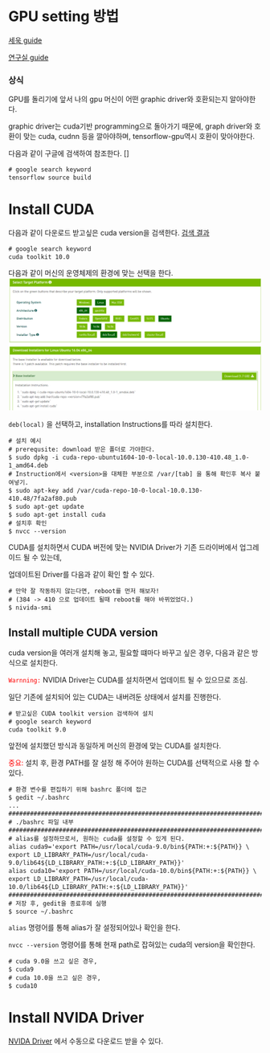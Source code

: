 # GPU setting 방법 
[세욱 guide](https://docs.google.com/document/d/1vLYF9af7_VTs4RBzEhbzpAEofuTNHjTgIF5yIIiqyZY/edit#)

[연구실 guide](http://kdd.snu.ac.kr/wiki/index.php/GUIDE:GPU)



### 상식

GPU를 돌리기에 앞서 나의 gpu 머신이 어떤 graphic driver와 호환되는지 알아야한다. 

graphic driver는 cuda기반 programming으로 돌아가기 때문에, graph driver와 호환이 맞는 cuda, cudnn 등을 깔아야하며, tensorflow-gpu역시 호환이 맞아야한다.

다음과 같이 구글에 검색하여 참조한다. []

```shell
# google search keyword 
tensorflow source build
```



# Install CUDA 

다음과 같이 다운로드 받고싶은 cuda version을 검색한다. [검색 결과](https://developer.nvidia.com/cuda-10.0-download-archive)

```shell
# google search keyword
cuda toolkit 10.0
```
다음과 같이  머신의 운영체제의 환경에 맞는 선택을 한다.
<img src='images/cuda_install.PNG'/>

`deb(local)` 을 선택하고,  installation Instructions를 따라 설치한다. 

```shell
# 설치 예시 
# prerequsite: download 받은 폴더로 가야한다.
$ sudo dpkg -i cuda-repo-ubuntu1604-10-0-local-10.0.130-410.48_1.0-1_amd64.deb
# Instruction에서 <version>을 대체한 부분으로 /var/[tab] 을 통해 확인후 복사 붙여넣기.
$ sudo apt-key add /var/cuda-repo-10-0-local-10.0.130-410.48/7fa2af80.pub
$ sudo apt-get update
$ sudo apt-get install cuda
# 설치후 확인
$ nvcc --version 
```

CUDA를 설치하면서 CUDA 버전에 맞는 NVIDIA Driver가 기존 드라이버에서 업그레이드 될 수 있는데,  

업데이트된 Driver를 다음과 같이 확인 할 수 있다.

```shell
# 만약 잘 작동하지 않는다면, reboot를 먼저 해보자!
# (384 -> 410 으로 업데이트 될때 reboot를 해야 바뀌었었다.)
$ nivida-smi
```



## Install multiple CUDA version

cuda version을 여러개 설치해 놓고,  필요할 떄마다 바꾸고 싶은 경우, 다음과 같은 방식으로 설치한다.

<font color=red>`Warnning:` </font> NVIDIA Driver는 CUDA를 설치하면서 업데이트 될 수 있으므로 조심. 

일단 기존에 설치되어 있는 CUDA는 내버려둔 상태에서 설치를 진행한다.

```shell
# 받고싶은 CUDA toolkit version 검색하여 설치
# google search keyword
cuda toolkit 9.0
```

앞전에 설치했던 방식과 동일하게 머신의 환경에 맞는 CUDA를 설치한다.

<font color=red> 중요:</font> 설치 후,  환경 PATH를 잘 설정 해 주어야 원하는 CUDA를 선택적으로 사용 할 수 있다.

```shell
# 환경 변수를 편집하기 위해 bashrc 폴더에 접근
$ gedit ~/.bashrc
...
######################################################################################
# ./bashrc 파일 내부
######################################################################################
# alias를 설정하므로서, 원하는 cuda를 설정할 수 있게 된다.
alias cuda9='export PATH=/usr/local/cuda-9.0/bin${PATH:+:${PATH}} \
export LD_LIBRARY_PATH=/usr/local/cuda-9.0/lib64${LD_LIBRARY_PATH:+:${LD_LIBRARY_PATH}}'
alias cuda10='export PATH=/usr/local/cuda-10.0/bin${PATH:+:${PATH}} \
export LD_LIBRARY_PATH=/usr/local/cuda-10.0/lib64${LD_LIBRARY_PATH:+:${LD_LIBRARY_PATH}}'
######################################################################################
# 저장 후, gedit을 종료후에 실행
$ source ~/.bashrc
```

`alias` 명령어를 통해 alias가 잘 설정되어있나 확인을 한다.

`nvcc --version` 명령어를 통해 현재 path로 잡혀있는 cuda의 version을 확인한다. 

```shell
# cuda 9.0을 쓰고 싶은 경우, 
$ cuda9
# cuda 10.0을 쓰고 싶은 경우, 
$ cuda10
```





# Install NVIDA Driver

[NVIDA Driver](https://www.nvidia.com/Download/index.aspx) 에서 수동으로 다운로드 받을 수 있다.